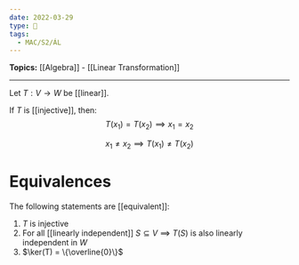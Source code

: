 ```yaml
---
date: 2022-03-29
type: 🧠
tags:
  - MAC/S2/ÁL
---
```


**Topics:** [[Algebra]] - [[Linear Transformation]]

---

Let $T : V \rightarrow W$ be [[linear]].

If $T$ is [[injective]], then:
$$
T(x_1) = T(x_2) \implies x_1 = x_2
$$

$$
x_1 \neq x_2 \implies T(x_1) \neq T(x_2)
$$

# Equivalences

The following statements are [[equivalent]]:

1. $T$ is injective
2. For all [[linearly independent]] $S \subseteq V$ $\implies$ $T(S)$ is also linearly independent in $W$
3. $\ker(T) = \{\overline{0}\}$
